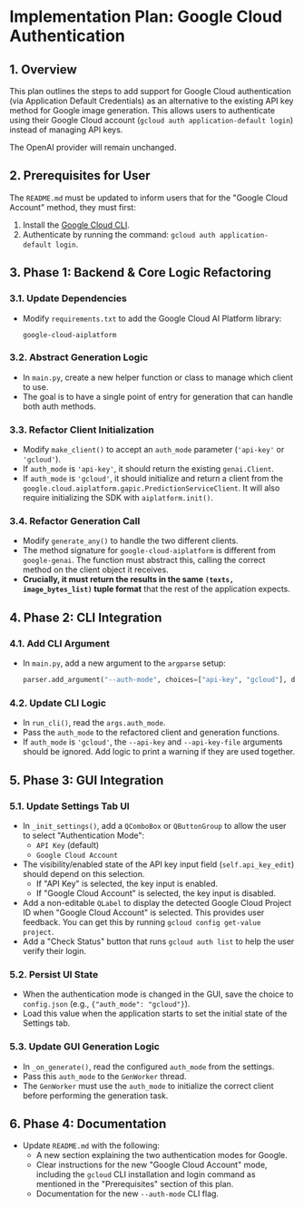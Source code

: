 # Implementation Plan: Google Cloud Authentication

## 1. Overview

This plan outlines the steps to add support for Google Cloud authentication (via Application Default Credentials) as an alternative to the existing API key method for Google image generation. This allows users to authenticate using their Google Cloud account (`gcloud auth application-default login`) instead of managing API keys.

The OpenAI provider will remain unchanged.

## 2. Prerequisites for User

The `README.md` must be updated to inform users that for the "Google Cloud Account" method, they must first:
1.  Install the [Google Cloud CLI](https://cloud.google.com/sdk/docs/install).
2.  Authenticate by running the command: `gcloud auth application-default login`.

## 3. Phase 1: Backend & Core Logic Refactoring

### 3.1. Update Dependencies
-   Modify `requirements.txt` to add the Google Cloud AI Platform library:
    ```
    google-cloud-aiplatform
    ```

### 3.2. Abstract Generation Logic
-   In `main.py`, create a new helper function or class to manage which client to use.
-   The goal is to have a single point of entry for generation that can handle both auth methods.

### 3.3. Refactor Client Initialization
-   Modify `make_client()` to accept an `auth_mode` parameter (`'api-key'` or `'gcloud'`).
-   If `auth_mode` is `'api-key'`, it should return the existing `genai.Client`.
-   If `auth_mode` is `'gcloud'`, it should initialize and return a client from the `google.cloud.aiplatform.gapic.PredictionServiceClient`. It will also require initializing the SDK with `aiplatform.init()`.

### 3.4. Refactor Generation Call
-   Modify `generate_any()` to handle the two different clients.
-   The method signature for `google-cloud-aiplatform` is different from `google-genai`. The function must abstract this, calling the correct method on the client object it receives.
-   **Crucially, it must return the results in the same `(texts, image_bytes_list)` tuple format** that the rest of the application expects.

## 4. Phase 2: CLI Integration

### 4.1. Add CLI Argument
-   In `main.py`, add a new argument to the `argparse` setup:
    ```python
    parser.add_argument("--auth-mode", choices=["api-key", "gcloud"], default="api-key", help="Google authentication mode to use.")
    ```

### 4.2. Update CLI Logic
-   In `run_cli()`, read the `args.auth_mode`.
-   Pass the `auth_mode` to the refactored client and generation functions.
-   If `auth_mode` is `'gcloud'`, the `--api-key` and `--api-key-file` arguments should be ignored. Add logic to print a warning if they are used together.

## 5. Phase 3: GUI Integration

### 5.1. Update Settings Tab UI
-   In `_init_settings()`, add a `QComboBox` or `QButtonGroup` to allow the user to select "Authentication Mode":
    -   `API Key` (default)
    -   `Google Cloud Account`
-   The visibility/enabled state of the API key input field (`self.api_key_edit`) should depend on this selection.
    -   If "API Key" is selected, the key input is enabled.
    -   If "Google Cloud Account" is selected, the key input is disabled.
-   Add a non-editable `QLabel` to display the detected Google Cloud Project ID when "Google Cloud Account" is selected. This provides user feedback. You can get this by running `gcloud config get-value project`.
-   Add a "Check Status" button that runs `gcloud auth list` to help the user verify their login.

### 5.2. Persist UI State
-   When the authentication mode is changed in the GUI, save the choice to `config.json` (e.g., `{"auth_mode": "gcloud"}`).
-   Load this value when the application starts to set the initial state of the Settings tab.

### 5.3. Update GUI Generation Logic
-   In `_on_generate()`, read the configured `auth_mode` from the settings.
-   Pass this `auth_mode` to the `GenWorker` thread.
-   The `GenWorker` must use the `auth_mode` to initialize the correct client before performing the generation task.

## 6. Phase 4: Documentation

-   Update `README.md` with the following:
    -   A new section explaining the two authentication modes for Google.
    -   Clear instructions for the new "Google Cloud Account" mode, including the `gcloud` CLI installation and login command as mentioned in the "Prerequisites" section of this plan.
    -   Documentation for the new `--auth-mode` CLI flag.
